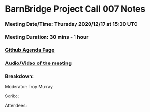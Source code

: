 # BarnBridge Project Call 007 Notes 
### Meeting Date/Time: Thursday 2020/12/17 at 15:00 UTC
### Meeting Duration: 30 mins - 1 hour
### [Github Agenda Page](https://github.com/BarnBridge/BarnBridge-PM/issues/10)
### [Audio/Video of the meeting]()
### Breakdown:

Moderator: Troy Murray

Scribe: 

Attendees: 
